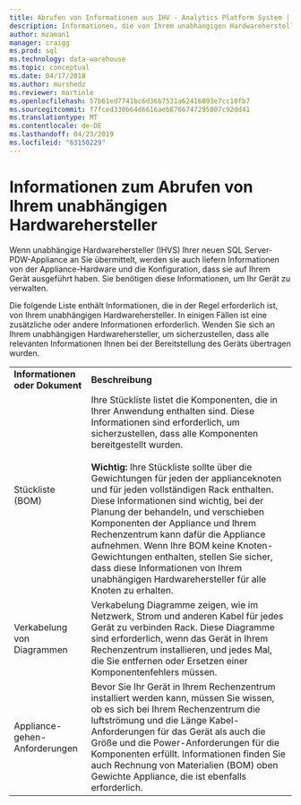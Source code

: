 ```yaml
---
title: Abrufen von Informationen aus IHV - Analytics Platform System | Microsoft-Dokumentation
description: Informationen, die von Ihrem unabhängigen Hardwarehersteller zu den Analytics Platform System Appliance zu erhalten.
author: mzaman1
manager: craigg
ms.prod: sql
ms.technology: data-warehouse
ms.topic: conceptual
ms.date: 04/17/2018
ms.author: murshedz
ms.reviewer: martinle
ms.openlocfilehash: 57b61ed7741bc6d36b7531a62416893e7cc10fb7
ms.sourcegitcommit: f7fced330b64d6616aeb8766747295807c92dd41
ms.translationtype: MT
ms.contentlocale: de-DE
ms.lasthandoff: 04/23/2019
ms.locfileid: "63150229"
---
```

# <a name="information-to-obtain-from-your-ihv"></a>Informationen zum Abrufen von Ihrem unabhängigen Hardwarehersteller
Wenn unabhängige Hardwarehersteller (IHVS) Ihrer neuen SQL Server-PDW-Appliance an Sie übermittelt, werden sie auch liefern Informationen von der Appliance-Hardware und die Konfiguration, dass sie auf Ihrem Gerät ausgeführt haben. Sie benötigen diese Informationen, um Ihr Gerät zu verwalten.  
  
Die folgende Liste enthält Informationen, die in der Regel erforderlich ist, von Ihrem unabhängigen Hardwarehersteller. In einigen Fällen ist eine zusätzliche oder andere Informationen erforderlich. Wenden Sie sich an Ihrem unabhängigen Hardwarehersteller, um sicherzustellen, dass alle relevanten Informationen Ihnen bei der Bereitstellung des Geräts übertragen wurden.  
  
|||  
|-|-|  
|**Informationen oder Dokument**|**Beschreibung**|  
|Stückliste (BOM)|Ihre Stückliste listet die Komponenten, die in Ihrer Anwendung enthalten sind. Diese Informationen sind erforderlich, um sicherzustellen, dass alle Komponenten bereitgestellt wurden.<br /><br />**Wichtig:** Ihre Stückliste sollte über die Gewichtungen für jeden der applianceknoten und für jeden vollständigen Rack enthalten. Diese Informationen sind wichtig, bei der Planung der behandeln, und verschieben Komponenten der Appliance und Ihrem Rechenzentrum kann dafür die Appliance aufnehmen. Wenn Ihre BOM keine Knoten-Gewichtungen enthalten, stellen Sie sicher, dass diese Informationen von Ihrem unabhängigen Hardwarehersteller für alle Knoten zu erhalten.|  
|Verkabelung von Diagrammen|Verkabelung Diagramme zeigen, wie im Netzwerk, Strom und anderen Kabel für jedes Gerät zu verbinden Rack. Diese Diagramme sind erforderlich, wenn das Gerät in Ihrem Rechenzentrum installieren, und jedes Mal, die Sie entfernen oder Ersetzen einer Komponentenfehlers müssen.|  
|Appliance-gehen-Anforderungen|Bevor Sie Ihr Gerät in Ihrem Rechenzentrum installiert werden kann, müssen Sie wissen, ob es sich bei Ihrem Rechenzentrum die luftströmung und die Länge Kabel-Anforderungen für das Gerät als auch die Größe und die Power-Anforderungen für die Komponenten erfüllt. Informationen finden Sie auch Rechnung von Materialien (BOM) oben Gewichte Appliance, die ist ebenfalls erforderlich.|  
  
